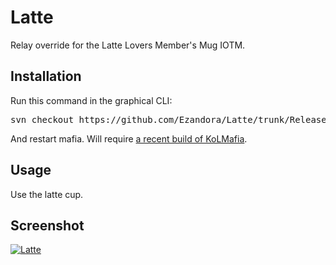 Latte
=====
Relay override for the Latte Lovers Member's Mug IOTM.

Installation
----------------
Run this command in the graphical CLI:
<pre>
svn checkout https://github.com/Ezandora/Latte/trunk/Release/
</pre>
And restart mafia.
Will require [a recent build of KoLMafia](http://builds.kolmafia.us/job/Kolmafia/lastSuccessfulBuild/).


Usage
----------------
Use the latte cup.

Screenshot
----------------
[![Latte](https://raw.github.com/Ezandora/Latte/master/images/latte.png)](https://raw.github.com/Ezandora/Latte/master/images/latte.png)
